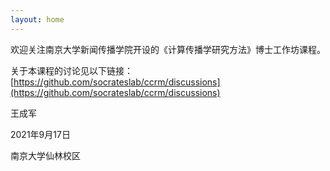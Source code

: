 ```yaml
---
layout: home
---
```



欢迎关注南京大学新闻传播学院开设的《计算传播学研究方法》博士工作坊课程。

关于本课程的讨论见以下链接：[https://github.com/socrateslab/ccrm/discussions](https://github.com/socrateslab/ccrm/discussions)

王成军

2021年9月17日

南京大学仙林校区


